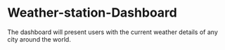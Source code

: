 # Weather-station-Dashboard
The dashboard will present users with the current weather details of any city around the world.
